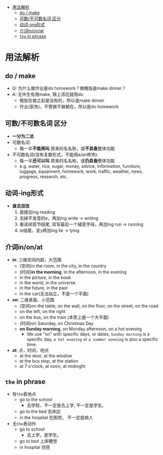 [](...menustart)

- [用法解析](#dd61bd31702542a0416cc17e6e70a7d1)
    - [do / make](#703174e581507b26e7c601b276ff54e4)
    - [可数/不可数名词 区分](#5f8eef40a81207903c2cd8a6d652f8d0)
    - [动词-ing形式](#91dde202664c3b40d5b58719bad571b0)
    - [介词in/on/at](#5e5ca3419b9ad60e31513b289c4b2b21)
    - [`the` in phrase](#0af846787aab309d8c5df6abbb4961eb)

[](...menuend)


<h2 id="dd61bd31702542a0416cc17e6e70a7d1"></h2>

# 用法解析

<h2 id="703174e581507b26e7c601b276ff54e4"></h2>

## do / make

- Q: 为什么做作业是do homework？做晚饭是make dinner？
- A: 无中生有用make, 锦上添花就用do
    - 晚饭在做之前是没有的，所以是make dinner
    - 作业(家务)，不管做不做都在，所以是do homework

<h2 id="5f8eef40a81207903c2cd8a6d652f8d0"></h2>

## 可数/不可数名词 区分

- **一分为二法**
- 可数名词:
    - 每一半**不能再叫** 原来的名名称，或**不具备**整体功能
- 不可数名词(没有复数形式，不能用a/an修饰):
    - 每一半**还可以叫** 原来的名名称，或**仍具备**整体功能
    - e.g. water, rice, sugar, money, advice, information, furniture, luggage, equipment, homework, work, traffic, weather, news, progress, research, etc.

<h2 id="91dde202664c3b40d5b58719bad571b0"></h2>

## 动词-ing形式

- **直去双改**
    1. 直接加ing reading
    2. 去掉不发音的e，再加ing write -> writing
    3. 重读闭音节结尾, 双写最后一个辅音字母，再加ing run -> running
    4. ie结尾，变y再加ing lie -> lying

<h2 id="5e5ca3419b9ad60e31513b289c4b2b21"></h2>

## 介词in/on/at

- **in**: 三维空间内部，大范围
    - (空间)in the room, in the city, in the country
    - (时间)**in the morning**, in the afternoon, in the evening
    - in the picture, in the book
    - in the world, in the universe
    - in the future, in the past
    - in the car(无法站立，不是一个平面)
- **on**: 二维表面，小范围
    - (空间)on the table, on the wall, on the floor, on the street, on the road
    - on the left, on the right
    - on the bus, on the train (本质上是一个大平面)
    - (时间)on Saturday, on Christmas Day
    - **on Sunday morning**, on Monday afternoon, on a hot evening
        - We use "on" with specific days, or dates, `Sunday morning` is a specific day, `a hot evening` or `a summer evening` is also a specific time.
- **at**: 点，时间，地点
    - at the door, at the window
    - at the bus stop, at the station
    - at 7 o'clock, at noon, at midnight

<h2 id="0af846787aab309d8c5df6abbb4961eb"></h2>

## `the` in phrase

- 有`the`表地点
    - go to the school
        - 去学校，不一定是去上学, 不一定是学生。
    - go to the bed 去床边
    - in the hospital 在医院， 不一定是病人
- 无`the`表动作
    - go to school
        - 去上学，是学生。
    - go to bed 上床睡觉
    - in hospital 住院


